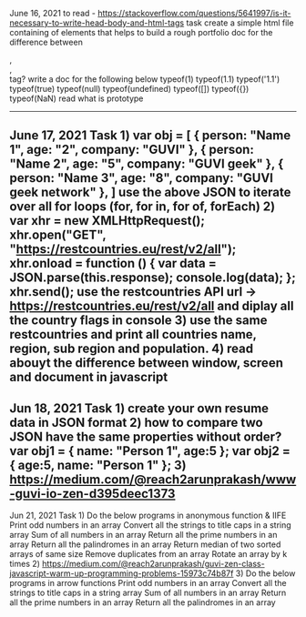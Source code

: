 June 16, 2021
to read - https://stackoverflow.com/questions/5641997/is-it-necessary-to-write-head-body-and-html-tags
task
    create a simple html file containing of elements that helps to build a rough portfolio
    doc for the difference between <div>, <article>, <section> tag?
    write a doc for the following below
        typeof(1)
        typeof(1.1)
        typeof('1.1')
        typeof(true)
        typeof(null)
        typeof(undefined)
        typeof([])
        typeof({})
        typeof(NaN)
    read what is prototype

---------------------------------------------
June 17, 2021
Task
    1)
    var obj = [
          { person: "Name 1", age: "2", company: "GUVI" },
          { person: "Name 2", age: "5", company: "GUVI geek" },
          { person: "Name 3", age: "8", company: "GUVI geek network" },
        ]
    use the above JSON to iterate over all for loops (for, for in, for of, forEach)
    2)
        var xhr = new XMLHttpRequest();
        xhr.open("GET", "https://restcountries.eu/rest/v2/all");
        xhr.onload = function () {
          var data = JSON.parse(this.response);
          console.log(data);
        };
        xhr.send();
    use the restcountries API url ->  https://restcountries.eu/rest/v2/all
    and diplay all the country flags in console
    3) 
    use the same restcountries and print all countries name, region, sub region and population.
    4) read abouyt the difference between window, screen and document in javascript
---------------------------------------------
Jun 18, 2021
Task 
    1) create your own resume data in JSON format
    2) how to compare two JSON have the same properties without order?
        var obj1 = { name: "Person 1", age:5 };
        var obj2 = { age:5, name: "Person 1" };
    3) https://medium.com/@reach2arunprakash/www-guvi-io-zen-d395deec1373
---------------------------------------------
Jun 21, 2021
Task
    1) Do the below programs in anonymous function & IIFE
        Print odd numbers in an array 
        Convert all the strings to title caps in a string array
        Sum of all numbers in an array
        Return all the prime numbers in an array
        Return all the palindromes in an array
        Return median of two sorted arrays of same size 
        Remove duplicates from an array
        Rotate an array by k times 
    2) https://medium.com/@reach2arunprakash/guvi-zen-class-javascript-warm-up-programming-problems-15973c74b87f
    3) Do the below programs in arrow functions
        Print odd numbers in an array 
        Convert all the strings to title caps in a string array
        Sum of all numbers in an array
        Return all the prime numbers in an array
        Return all the palindromes in an array
